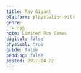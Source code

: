 ```yaml
---
title: Ray Gigant
platform: playstation-vita
genre:
  - rpg
note: Limited Run Games
digital: false
physical: true
guide: false
pending: false
posted: 2017-04-22
---
```

